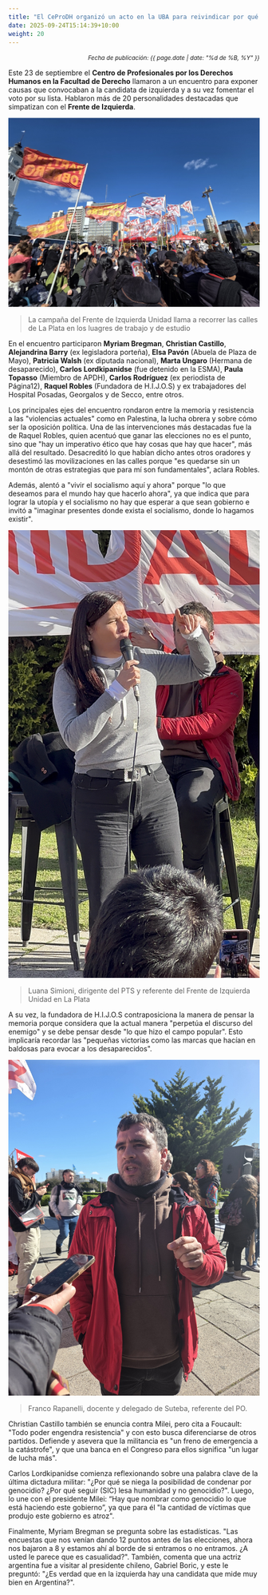 ```yaml
---
title: "El CeProDH organizó un acto en la UBA para reivindicar por qué las personas deben votar a Myriam Bregman para diputada nacional"
date: 2025-09-24T15:14:39+10:00
weight: 20
---
```

<div align="right">
  <small><em>Fecha de publicación: {{ page.date | date: "%d de %B, %Y" }}</em></small>
</div>

Este 23 de septiembre el **Centro de Profesionales por los Derechos Humanos en la Facultad de Derecho** llamaron a un encuentro para exponer causas que convocaban a la candidata de izquierda y a su vez fomentar el voto por su lista. Hablaron más de 20 personalidades destacadas que simpatizan con el **Frente de Izquierda**.

![Seguidores en el cierre de campaña en La Plata](https://raw.githubusercontent.com/latrinchera/latrinchera/refs/heads/master/images/gente-con-banderas.jpg)
> La campaña del Frente de Izquierda Unidad llama a recorrer las calles de La Plata en los luagres de trabajo y de estudio

En el encuentro participaron **Myriam Bregman**, **Christian Castillo**, **Alejandrina Barry** (ex legisladora porteña), **Elsa Pavón** (Abuela de Plaza de Mayo), **Patricia Walsh** (ex diputada nacional), **Marta Ungaro** (Hermana de desaparecido), **Carlos Lordkipanidse** (fue detenido en la ESMA), **Paula Topasso** (Miembro de APDH), **Carlos Rodríguez** (ex periodista de Página12), **Raquel Robles** (Fundadora de H.I.J.O.S) y ex trabajadores del Hospital Posadas, Georgalos y de Secco, entre otros.

Los principales ejes del encuentro rondaron entre la memoria y resistencia a las "violencias actuales" como en Palestina, la lucha obrera y sobre cómo ser la oposición política. Una de las intervenciones más destacadas fue la de Raquel Robles, quien acentuó que ganar las elecciones no es el punto, sino que "hay un imperativo ético que hay cosas que hay que hacer", más allá del resultado. Desacreditó lo que habían dicho antes otros oradores y desestimó las movilizaciones en las calles porque "es quedarse sin un montón de otras estrategias que para mí son fundamentales", aclara Robles. 

Además, alentó a "vivir el socialismo aquí y ahora" porque "lo que deseamos para el mundo hay que hacerlo ahora", ya que indica que para lograr la utopía y el socialismo no hay que esperar a que sean gobierno e invitó a "imaginar presentes donde exista el socialismo, donde lo hagamos existir".

![Luana Simioni](https://raw.githubusercontent.com/latrinchera/latrinchera/refs/heads/master/images/lucia-simioni.JPG)
> Luana Simioni, dirigente del PTS y referente del Frente de Izquierda Unidad en La Plata

A su vez, la fundadora de H.I.J.O.S contraposiciona la manera de pensar la memoria porque considera que la actual manera "perpetúa el discurso del enemigo" y se debe pensar desde "lo que hizo el campo popular". Esto implicaría recordar las "pequeñas victorias como las marcas que hacían en baldosas para evocar a los desaparecidos".

![Franco Rapanelli](https://raw.githubusercontent.com/latrinchera/latrinchera/refs/heads/master/images/franco-rapanelli.jpg)
> Franco Rapanelli, docente y delegado de Suteba, referente del PO.

Christian Castillo también se enuncia contra Milei, pero cita a Foucault: "Todo poder engendra resistencia" y con esto busca diferenciarse de otros partidos. Defiende y asevera que la militancia es "un freno de emergencia a la catástrofe", y que una banca en el Congreso para ellos significa "un lugar de lucha más".

Carlos Lordkipanidse comienza reflexionando sobre una palabra clave de la última dictadura militar: "¿Por qué se niega la posibilidad de condenar por genocidio? ¿Por qué seguir (SIC) lesa humanidad y no genocidio?". Luego, lo une con el presidente Milei: “Hay que nombrar como genocidio lo que está haciendo este gobierno”, ya que para él "la cantidad de víctimas que produjo este gobierno es atroz".

Finalmente, Myriam Bregman se pregunta sobre las estadísticas. "Las encuestas que nos venían dando 12 puntos antes de las elecciones, ahora nos bajaron a 8 y estamos ahí al borde de si entramos o no entramos. ¿A usted le parece que es casualidad?". También, comenta que una actriz argentina  fue a visitar al presidente chileno, Gabriel Boric, y este le preguntó: "¿Es verdad que en la izquierda hay una candidata que mide muy bien en Argentina?".
